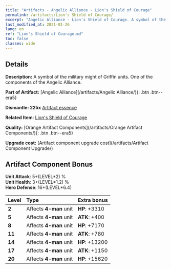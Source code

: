 ```yaml
---
title: "Artifacts - Angelic Alliance - Lion's Shield of Courage"
permalink: /artifacts/Lion's Shield of Courage/
excerpt: "Angelic Alliance - Lion's Shield of Courage. A symbol of the military might of Griffin units. One of the components of the Angelic Alliance."
last_modified_at: 2021-01-26
lang: en
ref: "Lion's Shield of Courage.md"
toc: false
classes: wide
---
```




## Details

 **Description:** A symbol of the military might of Griffin units. One of the components of the Angelic Alliance.

 **Part of Artifact:** [Angelic Alliance](/artifacts/Angelic Alliance/){: .btn .btn--era5}

 **Dismantle: 225x** [ Artifact essence](/Items/con_277/)

 **Related Item**: [ Lion's Shield of Courage](/Items/art_82/)

 **Quality:** [Orange Artifact Components](/artifacts/Orange Artifact Components/){: .btn .btn--era5}

 **Upgrade cost:** [Artifact component upgrade cost](/artifacts/Artifact Component Upgrade/)

## Artifact Component Bonus

  **Unit Attack**: 5+(LEVEL\*2) %<br/>**Unit Health**: 3+(LEVEL\*1.2) %<br/>**Hero Defense**: 16+(LEVEL\*6.4)

  |  Level  | Type |    Extra bonus  | 
  |:--------|:-----|:----------------| 
  | **2** | Affects **4-man** unit | **HP**: +3310 | 
  | **5** | Affects **4-man** unit | **ATK**: +400 | 
  | **8** | Affects **4-man** unit | **HP**: +7170 | 
  | **11** | Affects **4-man** unit | **ATK**: +780 | 
  | **14** | Affects **4-man** unit | **HP**: +13200 | 
  | **17** | Affects **4-man** unit | **ATK**: +1150 | 
  | **20** | Affects **4-man** unit | **HP**: +15620 | 
